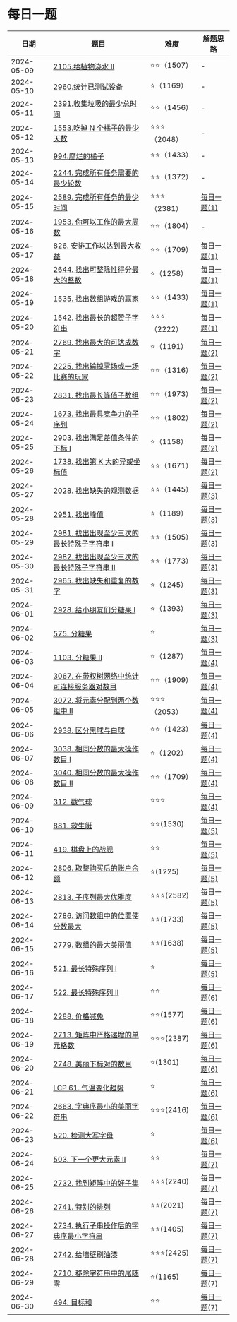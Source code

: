 # 每日一题

| 日期         | 题目                                                                                            | 难度         | 解题思路                                                      |
|------------|-----------------------------------------------------------------------------------------------|------------|-----------------------------------------------------------|
| 2024-05-09 | [2105.给植物浇水 II](https://github.com/gooohlan/leetcode/blob/main/EveryDay/2105.go)              | ⭐️⭐️（1507） | -                                                         |
| 2024-05-10 | [2960.统计已测试设备](https://github.com/gooohlan/leetcode/blob/main/EveryDay/2960.go)               | ⭐（1169）    | -                                                         |
| 2024-05-11 | [2391.收集垃圾的最少总时间](https://github.com/gooohlan/leetcode/blob/main/EveryDay/2391.go)            | ⭐⭐（1456）   | -                                                         |
| 2024-05-12 | [1553.吃掉 N 个橘子的最少天数](https://github.com/gooohlan/leetcode/blob/main/EveryDay/1553.go)         | ⭐⭐⭐（2048）  | -                                                         |
| 2024-05-13 | [994.腐烂的橘子](https://github.com/gooohlan/leetcode/blob/main/EveryDay/994.go)                   | ⭐⭐（1433）   | -                                                         |
| 2024-05-14 | [2244. 完成所有任务需要的最少轮数](https://github.com/gooohlan/leetcode/blob/main/EveryDay/2244.go)        | ⭐⭐（1372）   | -                                                         |
| 2024-05-15 | [2589. 完成所有任务的最少时间](https://github.com/gooohlan/leetcode/blob/main/EveryDay/2589.go)          | ⭐⭐⭐（2381）  | [每日一题(1)](https://gooohlan.cn/skill/algorithm/49647.html) |
| 2024-05-16 | [1953. 你可以工作的最大周数](https://github.com/gooohlan/leetcode/blob/main/EveryDay/1953.go)           | ⭐⭐（1804）   | -                                                         |
| 2024-05-17 | [826. 安排工作以达到最大收益](https://github.com/gooohlan/leetcode/blob/main/EveryDay/826.go)            | ⭐⭐（1709）   | [每日一题(1)](https://gooohlan.cn/skill/algorithm/49647.html) |
| 2024-05-18 | [2644. 找出可整除性得分最大的整数](https://github.com/gooohlan/leetcode/blob/main/EveryDay/2644.go)        | ⭐（1258）    | [每日一题(1)](https://gooohlan.cn/skill/algorithm/49647.html) |
| 2024-05-19 | [1535. 找出数组游戏的赢家](https://github.com/gooohlan/leetcode/blob/main/EveryDay/1535.go)            | ⭐⭐（1433）   | [每日一题(1)](https://gooohlan.cn/skill/algorithm/49647.html) |
| 2024-05-20 | [1542. 找出最长的超赞子字符串](https://github.com/gooohlan/leetcode/blob/main/EveryDay/1542.go)          | ⭐⭐⭐（2222）  | [每日一题(1)](https://gooohlan.cn/skill/algorithm/49647.html) |
| 2024-05-21 | [2769. 找出最大的可达成数字](https://github.com/gooohlan/leetcode/blob/main/EveryDay/2769.go)           | ⭐（1191）    | [每日一题(2)](https://gooohlan.cn/skill/algorithm/34287.html) |
| 2024-05-22 | [2225. 找出输掉零场或一场比赛的玩家](https://github.com/gooohlan/leetcode/blob/main/EveryDay/2225.go)       | ⭐⭐（1316）   | [每日一题(2)](https://gooohlan.cn/skill/algorithm/34287.html) |
| 2024-05-23 | [2831. 找出最长等值子数组](https://github.com/gooohlan/leetcode/blob/main/EveryDay/2831.go)            | ⭐⭐（1973）   | [每日一题(2)](https://gooohlan.cn/skill/algorithm/34287.html) |
| 2024-05-24 | [1673. 找出最具竞争力的子序列](https://github.com/gooohlan/leetcode/blob/main/EveryDay/1673.go)          | ⭐⭐（1802）   | [每日一题(2)](https://gooohlan.cn/skill/algorithm/34287.html) |
| 2024-05-25 | [2903. 找出满足差值条件的下标 I](https://github.com/gooohlan/leetcode/blob/main/EveryDay/2903.go)        | ⭐（1158）    | [每日一题(2)](https://gooohlan.cn/skill/algorithm/34287.html) |
| 2024-05-26 | [1738. 找出第 K 大的异或坐标值](https://github.com/gooohlan/leetcode/blob/main/EveryDay/1738.go)        | ⭐⭐（1671）   | [每日一题(2)](https://gooohlan.cn/skill/algorithm/34287.html) |
| 2024-05-27 | [2028. 找出缺失的观测数据](https://github.com/gooohlan/leetcode/blob/main/EveryDay/2028.go)            | ⭐⭐（1445）   | [每日一题(3)](https://gooohlan.cn/skill/algorithm/16828.html) |
| 2024-05-28 | [2951. 找出峰值](https://github.com/gooohlan/leetcode/blob/main/EveryDay/2951.go)                 | ⭐（1189）    | [每日一题(3)](https://gooohlan.cn/skill/algorithm/16828.html) |
| 2024-05-29 | [2981. 找出出现至少三次的最长特殊子字符串 I](https://github.com/gooohlan/leetcode/blob/main/EveryDay/2981.go)  | ⭐⭐（1505）   | [每日一题(3)](https://gooohlan.cn/skill/algorithm/16828.html) |
| 2024-05-30 | [2982. 找出出现至少三次的最长特殊子字符串 II](https://github.com/gooohlan/leetcode/blob/main/EveryDay/2982.go) | ⭐⭐（1773）   | [每日一题(3)](https://gooohlan.cn/skill/algorithm/16828.html) |
| 2024-05-31 | [2965. 找出缺失和重复的数字](https://github.com/gooohlan/leetcode/blob/main/EveryDay/2965.go)           | ⭐（1245）    | [每日一题(3)](https://gooohlan.cn/skill/algorithm/16828.html) |
| 2024-06-01 | [2928. 给小朋友们分糖果 I](https://github.com/gooohlan/leetcode/blob/main/EveryDay/2928.go)           | ⭐（1393）    | [每日一题(3)](https://gooohlan.cn/skill/algorithm/16828.html) |
| 2024-06-02 | [575. 分糖果](https://github.com/gooohlan/leetcode/blob/main/EveryDay/575.go)                    | ⭐          | [每日一题(3)](https://gooohlan.cn/skill/algorithm/16828.html) |
| 2024-06-03 | [1103. 分糖果 II](https://github.com/gooohlan/leetcode/blob/main/EveryDay/1103.go)               | ⭐（1287）    | [每日一题(4)](https://gooohlan.cn/skill/algorithm/29118.html) |
| 2024-06-04 | [3067. 在带权树网络中统计可连接服务器对数目](https://github.com/gooohlan/leetcode/blob/main/EveryDay/3067.go)   | ⭐⭐（1909）   | [每日一题(4)](https://gooohlan.cn/skill/algorithm/29118.html) |
| 2024-06-05 | [3072. 将元素分配到两个数组中 II](https://github.com/gooohlan/leetcode/blob/main/EveryDay/3072.go)       | ⭐⭐⭐（2053）  | [每日一题(4)](https://gooohlan.cn/skill/algorithm/29118.html) |
| 2024-06-06 | [2938. 区分黑球与白球](https://github.com/gooohlan/leetcode/blob/main/EveryDay/2938.go)              | ⭐⭐（1423）   | [每日一题(4)](https://gooohlan.cn/skill/algorithm/29118.html) |
| 2024-06-07 | [3038. 相同分数的最大操作数目 I](https://github.com/gooohlan/leetcode/blob/main/EveryDay/3038.go)        | ⭐（1202）    | [每日一题(4)](https://gooohlan.cn/skill/algorithm/29118.html) |
| 2024-06-08 | [3040. 相同分数的最大操作数目 II](https://github.com/gooohlan/leetcode/blob/main/EveryDay/3040.go)       | ⭐⭐（1709）   | [每日一题(4)](https://gooohlan.cn/skill/algorithm/29118.html) |
| 2024-06-09 | [312. 戳气球](https://github.com/gooohlan/leetcode/blob/main/EveryDay/312.go)                    | ⭐⭐⭐        | [每日一题(4)](https://gooohlan.cn/skill/algorithm/29118.html) |
| 2024-06-10 | [881. 救生艇](https://github.com/gooohlan/leetcode/blob/main/EveryDay/881.go)                    | ⭐⭐(1530)   | [每日一题(5)](https://gooohlan.cn/skill/algorithm/57791.html) |
| 2024-06-11 | [419. 棋盘上的战舰](https://github.com/gooohlan/leetcode/blob/main/EveryDay/419.go)                 | ⭐⭐         | [每日一题(5)](https://gooohlan.cn/skill/algorithm/57791.html) |
| 2024-06-12 | [2806. 取整购买后的账户余额](https://github.com/gooohlan/leetcode/blob/main/EveryDay/2806.go)           | ⭐(1225)    | [每日一题(5)](https://gooohlan.cn/skill/algorithm/57791.html) |
| 2024-06-13 | [2813. 子序列最大优雅度](https://github.com/gooohlan/leetcode/blob/main/EveryDay/2813.go)             | ⭐⭐⭐(2582)  | [每日一题(5)](https://gooohlan.cn/skill/algorithm/57791.html) |
| 2024-06-14 | [2786. 访问数组中的位置使分数最大](https://github.com/gooohlan/leetcode/blob/main/EveryDay/2786.go)        | ⭐⭐(1733)   | [每日一题(5)](https://gooohlan.cn/skill/algorithm/57791.html) |
| 2024-06-15 | [2779. 数组的最大美丽值](https://github.com/gooohlan/leetcode/blob/main/EveryDay/2779.go)             | ⭐⭐(1638)   | [每日一题(5)](https://gooohlan.cn/skill/algorithm/57791.html) |
| 2024-06-16 | [521. 最长特殊序列 Ⅰ](https://github.com/gooohlan/leetcode/blob/main/EveryDay/521.go)               | ⭐          | [每日一题(5)](https://gooohlan.cn/skill/algorithm/57791.html) |
| 2024-06-17 | [522. 最长特殊序列 II](https://github.com/gooohlan/leetcode/blob/main/EveryDay/522.go)              | ⭐⭐         | [每日一题(6)](https://gooohlan.cn/skill/algorithm/4543.html)  |
| 2024-06-18 | [2288. 价格减免](https://github.com/gooohlan/leetcode/blob/main/EveryDay/2288.go)                 | ⭐⭐(1577)   | [每日一题(6)](https://gooohlan.cn/skill/algorithm/4543.html)  |
| 2024-06-19 | [2713. 矩阵中严格递增的单元格数](https://github.com/gooohlan/leetcode/blob/main/EveryDay/2713.go)         | ⭐⭐⭐(2387)  | [每日一题(6)](https://gooohlan.cn/skill/algorithm/4543.html)  |
| 2024-06-20 | [2748. 美丽下标对的数目](https://github.com/gooohlan/leetcode/blob/main/EveryDay/2748.go)             | ⭐(1301)    | [每日一题(6)](https://gooohlan.cn/skill/algorithm/4543.html)  |
| 2024-06-21 | [LCP 61. 气温变化趋势](https://github.com/gooohlan/leetcode/blob/main/EveryDay/lcp61.go)            | ⭐          | [每日一题(6)](https://gooohlan.cn/skill/algorithm/4543.html)  |
| 2024-06-22 | [2663. 字典序最小的美丽字符串](https://github.com/gooohlan/leetcode/blob/main/EveryDay/2663.go)          | ⭐⭐⭐(2416)  | [每日一题(6)](https://gooohlan.cn/skill/algorithm/4543.html)  |
| 2024-06-23 | [520. 检测大写字母](https://github.com/gooohlan/leetcode/blob/main/EveryDay/520.go)                 | ⭐          | [每日一题(6)](https://gooohlan.cn/skill/algorithm/4543.html)  |
| 2024-06-24 | [503. 下一个更大元素 II](https://github.com/gooohlan/leetcode/blob/main/EveryDay/503.go)             | ⭐⭐         | [每日一题(7)](https://gooohlan.cn/skill/algorithm/33214.html) |
| 2024-06-25 | [2732. 找到矩阵中的好子集](https://github.com/gooohlan/leetcode/blob/main/EveryDay/2732.go)            | ⭐⭐⭐(2240)  | [每日一题(7)](https://gooohlan.cn/skill/algorithm/33214.html) |
| 2024-06-26 | [2741. 特别的排列](https://github.com/gooohlan/leetcode/blob/main/EveryDay/2741.go)                | ⭐⭐(2021)   | [每日一题(7)](https://gooohlan.cn/skill/algorithm/33214.html) |
| 2024-06-27 | [2734. 执行子串操作后的字典序最小字符串](https://github.com/gooohlan/leetcode/blob/main/EveryDay/2734.go)     | ⭐⭐(1405)   | [每日一题(7)](https://gooohlan.cn/skill/algorithm/33214.html) |
| 2024-06-28 | [2742. 给墙壁刷油漆](https://github.com/gooohlan/leetcode/blob/main/EveryDay/2742.go)               | ⭐⭐⭐(2425)  | [每日一题(7)](https://gooohlan.cn/skill/algorithm/33214.html) |
| 2024-06-29 | [2710. 移除字符串中的尾随零](https://github.com/gooohlan/leetcode/blob/main/EveryDay/2710.go)           | ⭐(1165)    | [每日一题(7)](https://gooohlan.cn/skill/algorithm/33214.html) |
| 2024-06-30 | [494. 目标和](https://github.com/gooohlan/leetcode/blob/main/EveryDay/494.go)                    | ⭐⭐         | [每日一题(7)](https://gooohlan.cn/skill/algorithm/33214.html) |

